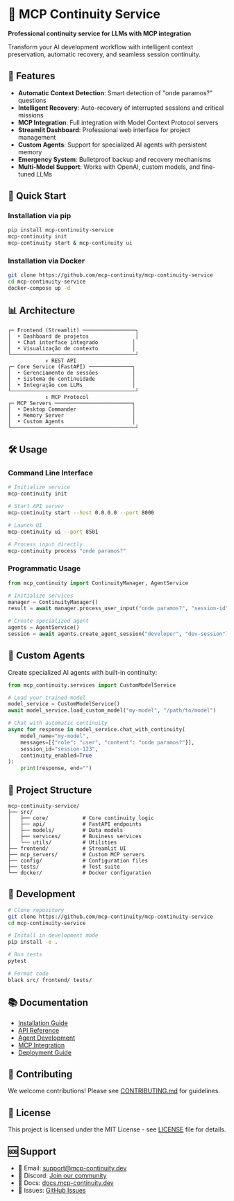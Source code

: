 # 🔄 MCP Continuity Service

**Professional continuity service for LLMs with MCP integration**

Transform your AI development workflow with intelligent context preservation, automatic recovery, and seamless session continuity.

## 🎯 Features

- **Automatic Context Detection**: Smart detection of "onde paramos?" questions
- **Intelligent Recovery**: Auto-recovery of interrupted sessions and critical missions
- **MCP Integration**: Full integration with Model Context Protocol servers
- **Streamlit Dashboard**: Professional web interface for project management
- **Custom Agents**: Support for specialized AI agents with persistent memory
- **Emergency System**: Bulletproof backup and recovery mechanisms
- **Multi-Model Support**: Works with OpenAI, custom models, and fine-tuned LLMs

## 🚀 Quick Start

### Installation via pip
```bash
pip install mcp-continuity-service
mcp-continuity init
mcp-continuity start & mcp-continuity ui
```

### Installation via Docker
```bash
git clone https://github.com/mcp-continuity/mcp-continuity-service
cd mcp-continuity-service
docker-compose up -d
```

## 📊 Architecture

```
┌─ Frontend (Streamlit) ─────────────────┐
│  • Dashboard de projetos               │
│  • Chat interface integrado           │
│  • Visualização de contexto           │
└────────────────────────────────────────┘
            ↕ REST API
┌─ Core Service (FastAPI) ──────────────┐
│  • Gerenciamento de sessões           │
│  • Sistema de continuidade            │
│  • Integração com LLMs                │
└────────────────────────────────────────┘
            ↕ MCP Protocol
┌─ MCP Servers ─────────────────────────┐
│  • Desktop Commander                  │
│  • Memory Server                      │
│  • Custom Agents                      │
└────────────────────────────────────────┘
```

## 🛠️ Usage

### Command Line Interface
```bash
# Initialize service
mcp-continuity init

# Start API server
mcp-continuity start --host 0.0.0.0 --port 8000

# Launch UI
mcp-continuity ui --port 8501

# Process input directly
mcp-continuity process "onde paramos?"
```

### Programmatic Usage
```python
from mcp_continuity import ContinuityManager, AgentService

# Initialize services
manager = ContinuityManager()
result = await manager.process_user_input("onde paramos?", "session-id")

# Create specialized agent
agents = AgentService()
session = await agents.create_agent_session("developer", "dev-session")
```

## 🤖 Custom Agents

Create specialized AI agents with built-in continuity:

```python
from mcp_continuity.services import CustomModelService

# Load your trained model
model_service = CustomModelService()
await model_service.load_custom_model("my-model", "/path/to/model")

# Chat with automatic continuity
async for response in model_service.chat_with_continuity(
    model_name="my-model",
    messages=[{"role": "user", "content": "onde paramos?"}],
    session_id="session-123",
    continuity_enabled=True
):
    print(response, end="")
```

## 📁 Project Structure

```
mcp-continuity-service/
├── src/
│   ├── core/           # Core continuity logic
│   ├── api/            # FastAPI endpoints
│   ├── models/         # Data models
│   ├── services/       # Business services
│   └── utils/          # Utilities
├── frontend/           # Streamlit UI
├── mcp_servers/        # Custom MCP servers
├── config/             # Configuration files
├── tests/              # Test suite
└── docker/             # Docker configuration
```

## 🔧 Development

```bash
# Clone repository
git clone https://github.com/mcp-continuity/mcp-continuity-service
cd mcp-continuity-service

# Install in development mode
pip install -e .

# Run tests
pytest

# Format code
black src/ frontend/ tests/
```

## 📚 Documentation

- [Installation Guide](docs/installation.md)
- [API Reference](docs/api.md)
- [Agent Development](docs/agents.md)
- [MCP Integration](docs/mcp.md)
- [Deployment Guide](docs/deployment.md)

## 🤝 Contributing

We welcome contributions! Please see [CONTRIBUTING.md](CONTRIBUTING.md) for guidelines.

## 📄 License

This project is licensed under the MIT License - see [LICENSE](LICENSE) file for details.

## 🆘 Support

- 📧 Email: support@mcp-continuity.dev
- 💬 Discord: [Join our community](https://discord.gg/mcp-continuity)
- 📖 Docs: [docs.mcp-continuity.dev](https://docs.mcp-continuity.dev)
- 🐛 Issues: [GitHub Issues](https://github.com/mcp-continuity/mcp-continuity-service/issues)
